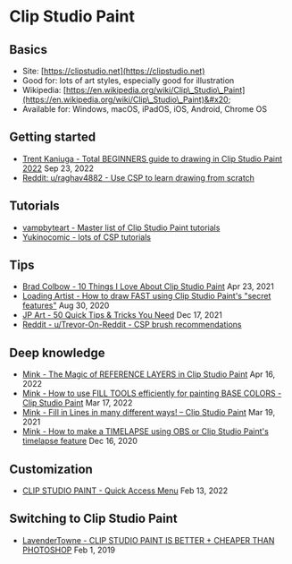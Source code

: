 # Clip Studio Paint

## Basics

* Site: [https://clipstudio.net](https://clipstudio.net)   &#x20;
* Good for: lots of art styles, especially good for illustration
* Wikipedia: [https://en.wikipedia.org/wiki/Clip\_Studio\_Paint](https://en.wikipedia.org/wiki/Clip\_Studio\_Paint)&#x20;
* Available for: Windows, macOS, iPadOS, iOS, Android, Chrome OS

## Getting started

* [Trent Kaniuga - Total BEGINNERS guide to drawing in Clip Studio Paint 2022](https://youtu.be/6cwfkCl8fwo) Sep 23, 2022
* [Reddit: u/raghav4882 - Use CSP to learn drawing from scratch](https://www.reddit.com/r/ClipStudio/comments/16ltxhu/use\_csp\_to\_learn\_drawing\_from\_scratch/)&#x20;

## Tutorials

* [vampbyteart - Master list of Clip Studio Paint tutorials ](https://vampbyteart.tumblr.com/post/705442374570115072/clip-studio-paint-tutorial-masterlist)&#x20;
* [Yukinocomic - lots of CSP tutorials](https://youtu.be/W2krGZWoKkw) &#x20;

## Tips

* [Brad Colbow - 10 Things I Love About Clip Studio Paint](https://youtu.be/lmx4QPvIRtQ) Apr 23, 2021
* [Loading Artist - How to draw FAST using Clip Studio Paint's "secret features"](https://youtu.be/Uel2DS8L9zA)  Aug 30, 2020
* [JP Art - 50 Quick Tips & Tricks You Need](https://youtu.be/CQ3V5i5xm0g)  Dec 17, 2021
* [Reddit - u/Trevor-On-Reddit - CSP brush recommendations](https://www.reddit.com/r/ClipStudio/comments/179atr6/just\_started\_out\_any\_brush\_recommendations) &#x20;

## Deep knowledge

* [Mink - The Magic of REFERENCE LAYERS in Clip Studio Paint](https://youtu.be/5Q4zswF1voI)  Apr 16, 2022
* [Mink - How to use FILL TOOLS efficiently for painting BASE COLORS - Clip Studio Paint](https://youtu.be/zkvJih9REkw)  Mar 17, 2022
* [Mink - Fill in Lines in many different ways! – Clip Studio Paint](https://youtu.be/zQC9d4lmTYg)  Mar 19, 2021
* [Mink - How to make a TIMELAPSE using OBS or Clip Studio Paint's timelapse feature](https://youtu.be/eihIFwag\_vM) Dec 16, 2020

## Customization

* [CLIP STUDIO PAINT - Quick Access Menu](https://www.youtube.com/watch?v=sSpOdFO7sxA) Feb 13, 2022

## Switching to Clip Studio Paint

* [LavenderTowne - CLIP STUDIO PAINT IS BETTER + CHEAPER THAN PHOTOSHOP](https://youtu.be/2Y7VPCUtjCY) Feb 1, 2019

